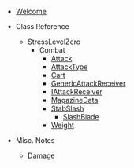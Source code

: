 * [Welcome](/)

* Class Reference
  * StressLevelZero
    * Combat
      * [Attack](/class-reference/class-reference/StressLevelZero/Combat/Attack.md)
      * [AttackType](/class-reference/class-reference/StressLevelZero/Combat/AttackType.md)
      * [Cart](/class-reference/class-reference/StressLevelZero/Combat/Cart.md)
      * [GenericAttackReceiver](/class-reference/class-reference/StressLevelZero/Combat/GenericAttackReceiver.md)
      * [IAttackReceiver](/class-reference/class-reference/StressLevelZero/Combat/IAttackReceiver.md)
      * [MagazineData](/class-reference/class-reference/StressLevelZero/Combat/MagazineData.md)
      * [StabSlash](/class-reference/class-reference/StressLevelZero/Combat/StabSlash.md)
        * [SlashBlade](/class-reference/class-reference/StressLevelZero/Combat/StabSlash/SlashBlade.md)
      * [Weight](/class-reference/class-reference/StressLevelZero/Combat/Weight.md)

* Misc. Notes
  * [Damage](/misc-notes/Damage.md)
